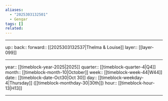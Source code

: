 ```yaml
---
aliases:
  - "2025303132501"
  - Gengar
tags: []
related:
---
```




***

up:: 
back:: 
forward:: [[2025303132537|Thelma & Louise]]
layer:: [[layer-099]]

***

year:: [[timeblock-year-2025|2025]]
quarter:: [[timeblock-quarter-4|Q4]]
month:: [[timeblock-month-10|October]]
week:: [[timeblock-week-44|W44]]
date:: [[timeblock-date-Oct30|Oct 30]]
day:: [[timeblock-weekday-4|Thursday]] ([[timeblock-monthday-30|30th]])
hour:: [[timeblock-hour-13|H13]]

***
